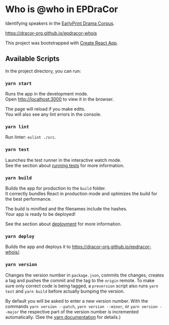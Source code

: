 # Who is @who in EPDraCor

Identifying speakers in the [EarlyPrint Drama Corpus](https://github.com/dracor-org/epdracor).

https://dracor-org.github.io/epdracor-whois

This project was bootstrapped with [Create React App](https://github.com/facebook/create-react-app).

## Available Scripts

In the project directory, you can run:

### `yarn start`

Runs the app in the development mode.\
Open [http://localhost:3000](http://localhost:3000) to view it in the browser.

The page will reload if you make edits.\
You will also see any lint errors in the console.

### `yarn lint`

Run linter: `eslint ./src`.

### `yarn test`

Launches the test runner in the interactive watch mode.\
See the section about [running tests](https://facebook.github.io/create-react-app/docs/running-tests) for more information.

### `yarn build`

Builds the app for production to the `build` folder.\
It correctly bundles React in production mode and optimizes the build for the best performance.

The build is minified and the filenames include the hashes.\
Your app is ready to be deployed!

See the section about [deployment](https://facebook.github.io/create-react-app/docs/deployment) for more information.

### `yarn deploy`

Builds the app and deploys it to https://dracor-org.github.io/epdracor-whois/.

### `yarn version`

Changes the version number in `package.json`, commits the changes, creates a tag
and pushes the commit and the tag to the `origin` remote. To make sure only
correct code is being tagged, a `preversion` script also runs `yarn test` and
`yarn build` before  actually bumping the version.

By default you will be asked to enter a new version number. With the commands
`yarn version --patch`, `yarn version --minor`, or `yarn version --major` the
respective part of the version number is incremented automatically. (See the
[yarn documentation](https://classic.yarnpkg.com/en/docs/cli/version/) for
details.)
